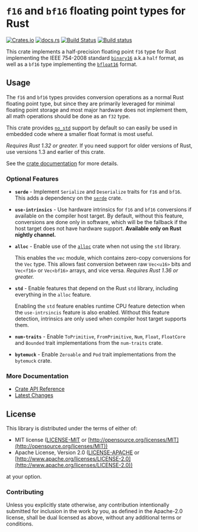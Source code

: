 # `f16` and `bf16` floating point types for Rust
[![Crates.io](https://img.shields.io/crates/v/half.svg)](https://crates.io/crates/half/) [![docs.rs](https://docs.rs/half/badge.svg)](https://docs.rs/half/) [![Build Status](https://travis-ci.org/starkat99/half-rs.svg?branch=master)](https://travis-ci.org/starkat99/half-rs) [![Build status](https://ci.appveyor.com/api/projects/status/bi18aypi3h5r88gs?svg=true)](https://ci.appveyor.com/project/starkat99/half-rs)

This crate implements a half-precision floating point `f16` type for Rust implementing the IEEE 754-2008 standard
[`binary16`](https://en.wikipedia.org/wiki/Half-precision_floating-point_format) a.k.a `half` format,
as well as a `bf16` type implementing the [`bfloat16`](https://en.wikipedia.org/wiki/Bfloat16_floating-point_format) format.

## Usage

The `f16` and `bf16` types provides conversion operations as a normal Rust floating point type, but since they are primarily leveraged for
minimal floating point storage and most major hardware does not implement them, all math operations should be done as an `f32` type.

This crate provides [`no_std`](https://rust-embedded.github.io/book/intro/no-std.html) support by default so can easily be used in embedded
code where a smaller float format is most useful.

*Requires Rust 1.32 or greater.* If you need support for older versions of Rust, use versions 1.3 and earlier of this crate.

See the [crate documentation](https://docs.rs/half/) for more details.

### Optional Features

- **`serde`** - Implement `Serialize` and `Deserialize` traits for `f16` and `bf16`. This adds a dependency on the
[`serde`](https://crates.io/crates/serde) crate.

- **`use-intrinsics`** - Use hardware intrinsics for `f16` and `bf16` conversions if available on the compiler host target. By
default, without this feature, conversions are done only in software, which will be the fallback if the host target does
not have hardware support. **Available only on Rust nightly channel.**

- **`alloc`** - Enable use of the [`alloc`](https://doc.rust-lang.org/alloc/) crate when not using the `std` library.

  This enables the `vec` module, which contains zero-copy conversions for the `Vec` type. This allows fast conversion between
  raw `Vec<u16>` bits and `Vec<f16>` or `Vec<bf16>` arrays, and vice versa. *Requires Rust 1.36 or greater.*

- **`std`** - Enable features that depend on the Rust `std` library, including everything in the `alloc` feature.

  Enabling the `std` feature enables runtime CPU feature detection when the `use-intrsincis` feature is also enabled.
  Without this feature detection, intrinsics are only used when compiler host target supports them.

- **`num-traits`** - Enable `ToPrimitive`, `FromPrimitive`, `Num`, `Float`, `FloatCore` and `Bounded` trait implementations
  from the `num-traits` crate.

- **`bytemuck`** - Enable `Zeroable` and `Pod` trait implementations from the `bytemuck` crate.

### More Documentation

- [Crate API Reference](https://docs.rs/half/)
- [Latest Changes](CHANGELOG.md)

## License

This library is distributed under the terms of either of:

* MIT license ([LICENSE-MIT](LICENSE-MIT) or
[http://opensource.org/licenses/MIT](http://opensource.org/licenses/MIT))
* Apache License, Version 2.0 ([LICENSE-APACHE](LICENSE-APACHE) or
[http://www.apache.org/licenses/LICENSE-2.0](http://www.apache.org/licenses/LICENSE-2.0))

at your option.

### Contributing

Unless you explicitly state otherwise, any contribution intentionally submitted for inclusion in the
work by you, as defined in the Apache-2.0 license, shall be dual licensed as above, without any
additional terms or conditions.
